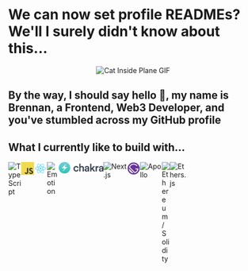 # We can now set profile READMEs? We'll I surely didn't know about this...

<div align="center">
  <img src="https://media.giphy.com/media/XekTOUyS18NMhIJl4d/giphy.gif" alt='Cat Inside Plane GIF' />
</div>

## By the way, I should say hello 👋, my name is Brennan, a Frontend, Web3 Developer, and you've stumbled across my GitHub profile

## What I currently like to build with...

[<img align="left" alt="TypeScript" width="26px" src="https://seeklogo.com/images/T/typescript-logo-B29A3F462D-seeklogo.com.png" />][typescript]
[<img align="left" alt="JavaScript" width="26px" src="https://raw.githubusercontent.com/github/explore/80688e429a7d4ef2fca1e82350fe8e3517d3494d/topics/javascript/javascript.png" />][javascript]
[<img align="left" alt="React" width="26px" src="https://raw.githubusercontent.com/github/explore/80688e429a7d4ef2fca1e82350fe8e3517d3494d/topics/react/react.png" />][react]
[<img align="left" alt="Emotion" width="24px" src="https://emotion.sh/static/a76dfa0d18a0536af9e917cdb8f873b9/253d2/emotion.webp" />][emotion]
[<img align="left" alt="Chakra" width="90px" src="https://raw.githubusercontent.com/chakra-ui/chakra-ui/master/logo/logo-colored%402x.png" />][chakra]
[<img align="left" alt="Next.js" width="48px" src="https://upload.wikimedia.org/wikipedia/commons/thumb/8/8e/Nextjs-logo.svg/800px-Nextjs-logo.svg.png" />][next]
[<img align="left" alt="Gatsby" width="26px" src="https://raw.githubusercontent.com/github/explore/e94815998e4e0713912fed477a1f346ec04c3da2/topics/gatsby/gatsby.png" />][gatsby]
[<img align="left" alt="Apollo" width="44px" src="https://d2eip9sf3oo6c2.cloudfront.net/tags/images/000/001/216/landscape/apollo-seeklogo.com_%281%29.png" />][apollo]
[<img align="left" alt="Ethereum / Solidity" width="16px" src="https://upload.wikimedia.org/wikipedia/commons/thumb/0/05/Ethereum_logo_2014.svg/368px-Ethereum_logo_2014.svg.png" />][ethereum]
[<img align="left" alt="Ethers.js" width="36px" src="https://ethereum.consensys.net/hs-fs/hubfs/ethers(dot)js.jpeg?width=259&name=ethers(dot)js.jpeg" />][ethers.js]

[typescript]: https://www.typescriptlang.org/
[javascript]: https://www.javascript.com/
[react]: https://reactjs.org/
[emotion]: https://emotion.sh/docs/introduction
[chakra]: (https://chakra-ui.com/)
[next]: https://nextjs.org/
[gatsby]: https://www.gatsbyjs.org/
[apollo]: https://www.apollographql.com/
[ethereum]: https://ethereum.org/en/
[ethers.js]: https://docs.ethers.io/v5/
